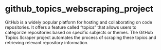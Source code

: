 # github_topics_webscraping_project
GitHub is a widely popular platform for hosting and collaborating on code repositories. It offers a feature called “topics” that allows users to categorize repositories based on specific subjects or themes. The GitHub Topics Scraper project automates the process of scraping these topics and retrieving relevant repository information.
